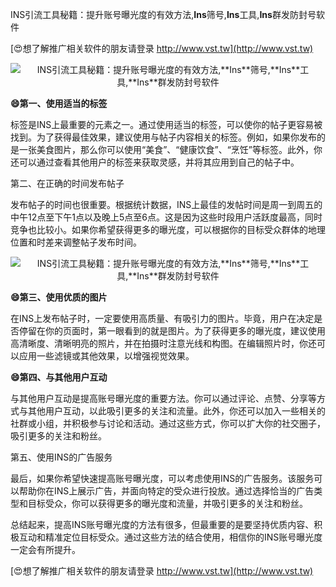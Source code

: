 INS引流工具秘籍：提升账号曝光度的有效方法,**Ins**筛号,**Ins**工具,**Ins**群发防封号软件

[😍想了解推广相关软件的朋友请登录 http://www.vst.tw](http://www.vst.tw)

 <center><img src="https://vst.tw/MP4/tuiguang/png/6.png" alt="INS引流工具秘籍：提升账号曝光度的有效方法,**Ins**筛号,**Ins**工具,**Ins**群发防封号软件"></center>

**😄第一、使用适当的标签**

标签是INS上最重要的元素之一。通过使用适当的标签，可以使你的帖子更容易被找到。为了获得最佳效果，建议使用与帖子内容相关的标签。例如，如果你发布的是一张美食图片，那么你可以使用“美食”、“健康饮食”、“烹饪”等标签。此外，你还可以通过查看其他用户的标签来获取灵感，并将其应用到自己的帖子中。

第二、在正确的时间发布帖子

发布帖子的时间也很重要。根据统计数据，INS上最佳的发帖时间是周一到周五的中午12点至下午1点以及晚上5点至6点。这是因为这些时段用户活跃度最高，同时竞争也比较小。如果你希望获得更多的曝光度，可以根据你的目标受众群体的地理位置和时差来调整帖子发布时间。

 <center><img src="https://vst.tw/MP4/tuiguang/png/5.png" alt="INS引流工具秘籍：提升账号曝光度的有效方法,**Ins**筛号,**Ins**工具,**Ins**群发防封号软件"></center>

**😄第三、使用优质的图片**

在INS上发布帖子时，一定要使用高质量、有吸引力的图片。毕竟，用户在决定是否停留在你的页面时，第一眼看到的就是图片。为了获得更多的曝光度，建议使用高清晰度、清晰明亮的照片，并在拍摄时注意光线和构图。在编辑照片时，你还可以应用一些滤镜或其他效果，以增强视觉效果。

**😄第四、与其他用户互动**

与其他用户互动是提高账号曝光度的重要方法。你可以通过评论、点赞、分享等方式与其他用户互动，以此吸引更多的关注和流量。此外，你还可以加入一些相关的社群或小组，并积极参与讨论和活动。通过这些方式，你可以扩大你的社交圈子，吸引更多的关注和粉丝。

第五、使用INS的广告服务

最后，如果你希望快速提高账号曝光度，可以考虑使用INS的广告服务。该服务可以帮助你在INS上展示广告，并面向特定的受众进行投放。通过选择恰当的广告类型和目标受众，你可以获得更多的曝光度和流量，并吸引更多的关注和粉丝。

总结起来，提高INS账号曝光度的方法有很多，但最重要的是要坚持优质内容、积极互动和精准定位目标受众。通过这些方法的结合使用，相信你的INS账号曝光度一定会有所提升。

[😍想了解推广相关软件的朋友请登录 http://www.vst.tw](http://www.vst.tw)



